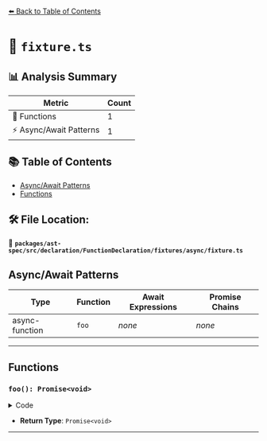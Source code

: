 [⬅️ Back to Table of Contents](../../../../../../../index.md)

# 📄 `fixture.ts`

## 📊 Analysis Summary

| Metric | Count |
|--------|-------|
| 🔧 Functions | 1 |
| ⚡ Async/Await Patterns | 1 |

## 📚 Table of Contents

- [Async/Await Patterns](#asyncawait-patterns)
- [Functions](#functions)

## 🛠️ File Location:
📂 **`packages/ast-spec/src/declaration/FunctionDeclaration/fixtures/async/fixture.ts`**

## Async/Await Patterns

| Type | Function | Await Expressions | Promise Chains |
|------|----------|-------------------|----------------|
| async-function | `foo` | *none* | *none* |


---

## Functions

### `foo(): Promise<void>`

<details><summary>Code</summary>

```ts
async function foo() {}
```
</details>

- **Return Type**: `Promise<void>`

---